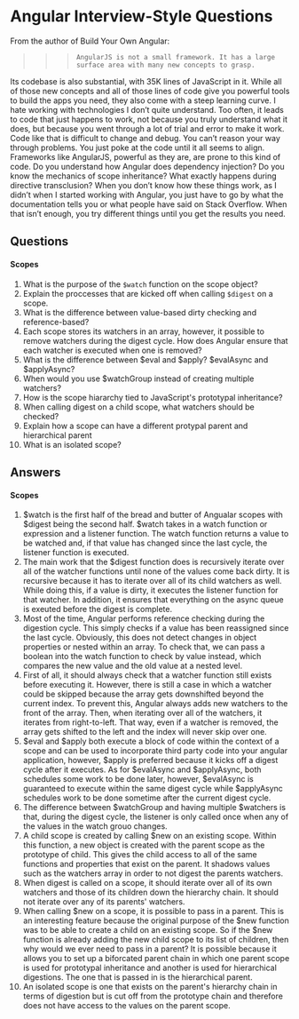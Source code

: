 # Angular Interview-Style Questions

From the author of Build Your Own Angular:

>>> 	AngularJS is not a small framework. It has a large surface area with many new concepts to grasp.
Its codebase is also substantial, with 35K lines of JavaScript in it. While all of those new concepts
and all of those lines of code give you powerful tools to build the apps you need, they also come
with a steep learning curve.
	I hate working with technologies I don’t quite understand. Too often, it leads to code that just happens
to work, not because you truly understand what it does, but because you went through a lot
of trial and error to make it work. Code like that is difficult to change and debug. You can’t reason
your way through problems. You just poke at the code until it all seems to align.
	Frameworks like AngularJS, powerful as they are, are prone to this kind of code. Do you understand
how Angular does dependency injection? Do you know the mechanics of scope inheritance?
What exactly happens during directive transclusion? When you don’t know how these things work,
as I didn’t when I started working with Angular, you just have to go by what the documentation
tells you or what people have said on Stack Overflow. When that isn’t enough, you try different
things until you get the results you need.

## Questions

#### Scopes

 1. What is the purpose of the `$watch` function on the scope object?
 2. Explain the proccesses that are kicked off when calling `$digest` on a scope.
 3. What is the difference between value-based dirty checking and reference-based?
 4. Each scope stores its watchers in an array, however, it possible to remove watchers during the digest cycle. How does Angular ensure that each watcher is executed when one is removed?
 5. What is the difference between $eval and $apply? $evalAsync and $applyAsync?
 6. When would you use $watchGroup instead of creating multiple watchers?
 7. How is the scope hiararchy tied to JavaScript's prototypal inheritance?
 8. When calling digest on a child scope, what watchers should be checked?
 9. Explain how a scope can have a different protypal parent and hierarchical parent
 10. What is an isolated scope?

## Answers

#### Scopes

 1. $watch is the first half of the bread and butter of Angualar scopes with $digest being the second half. $watch takes in a watch function or expression and a listener function. The watch function returns a value to be watched and, if that value has changed since the last cycle, the listener function is executed.
 2. The main work that the $digest function does is recursively iterate over all of the watcher functions until none of the values come back dirty. It is recursive because it has to iterate over all of its child watchers as well. While doing this, if a value is dirty, it executes the listener function for that watcher. In addition, it ensures that everything on the async queue is exeuted before the digest is complete.
 3. Most of the time, Angular performs reference checking during the digestion cycle. This simply checks if a value has been reassigned since the last cycle. Obviously, this does not detect changes in object properties or nested within an array. To check that, we can pass a boolean into the watch function to check by value instead, which compares the new value and the old value at a nested level.
 4. First of all, it should always check that a watcher function still exists before executing it. However, there is still a case in which a watcher could be skipped because the array gets downshifted beyond the current index. To prevent this, Angular always adds new watchers to the front of the array. Then, when iterating over all of the watchers, it iterates from right-to-left. That way, even if a watcher is removed, the array gets shifted to the left and the index will never skip over one.
 5. $eval and $apply both execute a block of code within the context of a scope and can be used to incorporate third party code into your angular application, however, $apply is preferred because it kicks off a digest cycle after it executes. As for $evalAsync and $applyAsync, both schedules some work to be done later, however, $evalAsync is guaranteed to execute within the same digest cycle while $applyAsync schedules work to be done sometime after the current digest cycle.
 6. The difference between $watchGroup and having multiple $watchers is that, during the digest cycle, the listener is only called once when any of the values in the watch grouo changes.
 7. A child scope is created by calling $new on an existing scope. Within this function, a new object is created with the parent scope as the prototype of child. This gives the child access to all of the same functions and properties that exist on the parent. It shadows values such as the watchers array in order to not digest the parents watchers.
 8. When digest is called on a scope, it should iterate over all of its own watchers and those of its children down the hierarchy chain. It should not iterate over any of its parents' watchers.
 9. When calling $new on a scope, it is possible to pass in a parent. This is an interesting feature because the original purpose of the $new function was to be able to create a child on an existing scope. So if the $new function is already adding the new child scope to its list of children, then why would we ever need to pass in a parent? It is possible because it allows you to set up a biforcated parent chain in which one parent scope is used for prototypal inheritance and another is used for hierarchical digestions. The one that is passed in is the hierarchical parent.
 10. An isolated scope is one that exists on the parent's hierarchy chain in terms of digestion but is cut off from the prototype chain and therefore does not have access to the values on the parent scope.

